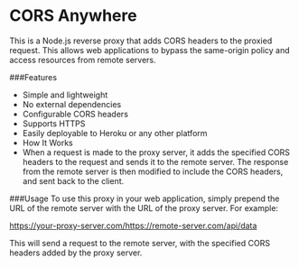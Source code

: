 # CORS Anywhere

This is a Node.js reverse proxy that adds CORS headers to the proxied request. This allows web applications to bypass the same-origin policy and access resources from remote servers.

###Features
- Simple and lightweight
- No external dependencies
- Configurable CORS headers
- Supports HTTPS
- Easily deployable to Heroku or any other platform
- How It Works
- When a request is made to the proxy server, it adds the specified CORS headers to the request and sends it to the remote server. The response from the remote server is then modified to include the CORS headers, and sent back to the client.

###Usage
To use this proxy in your web application, simply prepend the URL of the remote server with the URL of the proxy server. For example:

https://your-proxy-server.com/https://remote-server.com/api/data

This will send a request to the remote server, with the specified CORS headers added by the proxy server.
